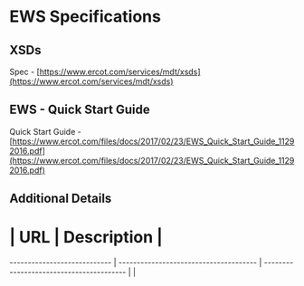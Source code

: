 # EWS Specifications
## XSDs
Spec - [https://www.ercot.com/services/mdt/xsds](https://www.ercot.com/services/mdt/xsds)

## EWS - Quick Start Guide 
Quick Start Guide - [https://www.ercot.com/files/docs/2017/02/23/EWS_Quick_Start_Guide_11292016.pdf](https://www.ercot.com/files/docs/2017/02/23/EWS_Quick_Start_Guide_11292016.pdf)

## Additional Details

# | URL | Description |
---------------------------- | -------------------------------------- | ----------------------------------------
                             |                                        | 


